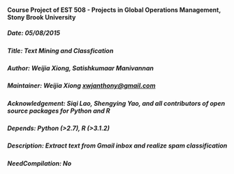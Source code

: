 #### Course Project of EST 508 - Projects in Global Operations Management, Stony Brook University
##### Date: 05/08/2015
##### Title: Text Mining and Classfication
##### Author: Weijia Xiong, Satishkumaar Manivannan
##### Maintainer: Weijia Xiong <xwjanthony@gmail.com>
##### Acknowledgement: Siqi Lao, Shengying Yao, and all contributors of open source packages for Python and R
##### Depends: Python (>2.7), R (>3.1.2)
##### Description: Extract text from Gmail inbox and realize spam classification
##### NeedCompilation: No





